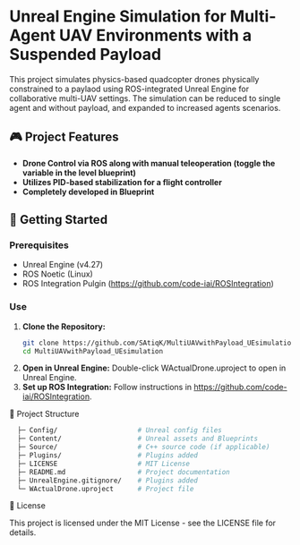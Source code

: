 # Unreal Engine Simulation for Multi-Agent UAV Environments with a Suspended Payload

This project simulates physics-based quadcopter drones physically constrained to a paylaod using ROS-integrated Unreal Engine for collaborative multi-UAV settings. The simulation can be reduced to single agent and without payload, and expanded to increased agents scenarios.

## 🎮 Project Features
- **Drone Control via ROS along with manual teleoperation (toggle the variable in the level blueprint)**
- **Utilizes PID-based stabilization for a flight controller**
- **Completely developed in Blueprint**

## 🚀 Getting Started

### Prerequisites
- Unreal Engine (v4.27)
- ROS Noetic (Linux)
- ROS Integration Pulgin (https://github.com/code-iai/ROSIntegration)

### Use
1. **Clone the Repository:**  
   ```bash
   git clone https://github.com/SAtiqK/MultiUAVwithPayload_UEsimulation.git
   cd MultiUAVwithPayload_UEsimulation
2. **Open in Unreal Engine:**
   Double-click WActualDrone.uproject to open in Unreal Engine.
3. **Set up ROS Integration:**
   Follow instructions in https://github.com/code-iai/ROSIntegration.

📂 Project Structure
```bash
  ├─ Config/                    # Unreal config files
  ├─ Content/                   # Unreal assets and Blueprints
  ├─ Source/                    # C++ source code (if applicable)
  ├─ Plugins/                   # Plugins added
  ├─ LICENSE                    # MIT License
  ├─ README.md                  # Project documentation 
  ├─ UnrealEngine.gitignore/    # Plugins added
  └─ WActualDrone.uproject      # Project file
```
📄 License

This project is licensed under the MIT License - see the LICENSE file for details.
